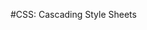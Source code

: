 #CSS: Cascading Style Sheets

## <style> tags

## HTML Elements

## Ids and Classes

## pseudo-selectors